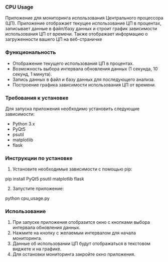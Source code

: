### CPU Usage

Приложение для мониторинга использования Центрального процессора (ЦП). 
Приложение отображает текущее использование ЦП в процентах, записывает данные в файл/базу данных и строит график зависимости использования ЦП от времени. 
Также отображает информацию о загруженности вашего ЦП на веб-страничке

### Функциональность

- Отображение текущего использования ЦП в процентах.
- Возможность выбора интервала обновления данных (1 секунда, 10 секунд, 1 минута).
- Запись данных в файл и базу данных для последующего анализа.
- Построение графика зависимости использования ЦП от времени.

### Требования к установке

Для запуска приложения необходимо установить следующие зависимости:
- Python 3.x
- PyQt5
- psutil
- matplotlib
- flask

### Инструкции по установке

1. Установите необходимые зависимости с помощью pip:

pip install PyQt5 psutil matplotlib flask

2. Запустите приложение:

python cpu_usage.py

### Использование

1. При запуске приложения отобразится окно с кнопками выбора интервала обновления данных.
2. Нажмите на кнопку с желаемым интервалом для начала мониторинга.
3. Данные об использовании ЦП будут отображаться в текстовом виджете и на графике.
4. Для остановки мониторинга закройте окно приложения.
